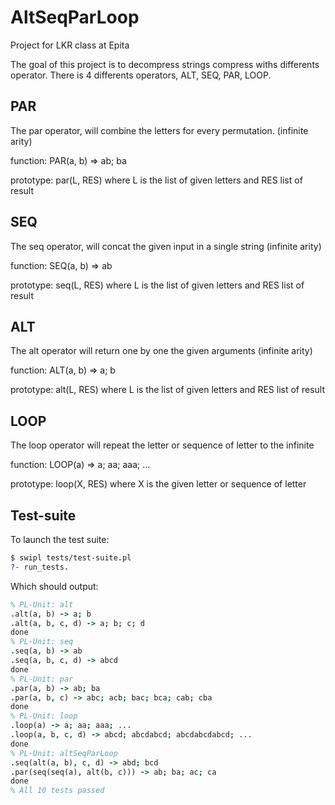 # AltSeqParLoop

Project for LKR class at Epita

The goal of this project is to decompress strings compress withs differents
operator. There is 4 differents operators, ALT, SEQ, PAR, LOOP.

## PAR
The par operator, will combine the letters for every permutation. (infinite arity)

function:  PAR(a, b) => ab; ba

prototype: par(L, RES) where L is the list of given letters and RES list of result


## SEQ
The seq operator, will concat the given input in a single string (infinite arity)

function:  SEQ(a, b) => ab

prototype: seq(L, RES) where L is the list of given letters and RES list of result


## ALT
The alt operator will return one by one the given arguments (infinite arity)

function:  ALT(a, b) => a; b

prototype: alt(L, RES) where L is the list of given letters and RES list of result


## LOOP
The loop operator will repeat the letter or sequence of letter to the infinite

function:  LOOP(a) => a; aa; aaa; ...

prototype: loop(X, RES) where X is the given letter or sequence of letter


## Test-suite
To launch the test suite:
``` prolog
$ swipl tests/test-suite.pl
?- run_tests.
```
Which should output:
``` prolog
% PL-Unit: alt
.alt(a, b) -> a; b
.alt(a, b, c, d) -> a; b; c; d
done
% PL-Unit: seq
.seq(a, b) -> ab
.seq(a, b, c, d) -> abcd
done
% PL-Unit: par
.par(a, b) -> ab; ba
.par(a, b, c) -> abc; acb; bac; bca; cab; cba
done
% PL-Unit: loop
.loop(a) -> a; aa; aaa; ...
.loop(a, b, c, d) -> abcd; abcdabcd; abcdabcdabcd; ...
done
% PL-Unit: altSeqParLoop
.seq(alt(a, b), c, d) -> abd; bcd
.par(seq(seq(a), alt(b, c))) -> ab; ba; ac; ca
done
% All 10 tests passed
```

